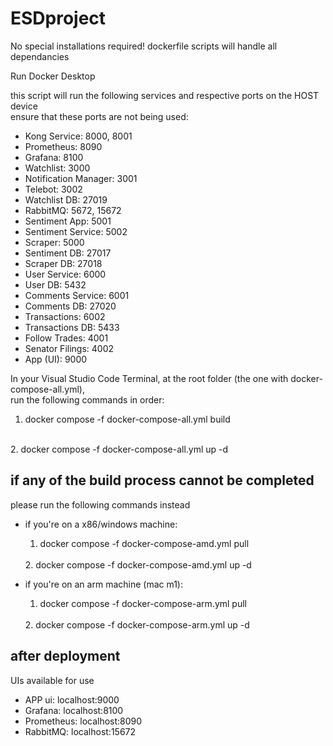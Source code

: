 # ESDproject

No special installations required! dockerfile scripts will handle all dependancies

Run Docker Desktop

this script will run the following services and respective ports on the HOST device
<br> ensure that these ports are not being used:
- Kong Service: 8000, 8001
- Prometheus: 8090
- Grafana: 8100
- Watchlist: 3000
- Notification Manager: 3001
- Telebot: 3002
- Watchlist DB: 27019
- RabbitMQ: 5672, 15672
- Sentiment App: 5001
- Sentiment Service: 5002
- Scraper: 5000
- Sentiment DB: 27017
- Scraper DB: 27018
- User Service: 6000
- User DB: 5432
- Comments Service: 6001
- Comments DB: 27020
- Transactions: 6002
- Transactions DB: 5433
- Follow Trades: 4001
- Senator Filings: 4002
- App (UI): 9000

In your Visual Studio Code Terminal, at the root folder (the one with docker-compose-all.yml), 
<br>
run the following commands in order:

1. docker compose -f docker-compose-all.yml build
<br>
2. docker compose -f docker-compose-all.yml up -d

## if any of the build process cannot be completed

please run the following commands instead
<br>
- if you're on a x86/windows machine:
  1. docker compose -f docker-compose-amd.yml pull 
    <br>
  2. docker compose -f docker-compose-amd.yml up -d


- if you're on an arm machine (mac m1):
  1. docker compose -f docker-compose-arm.yml pull 
    <br>
  2. docker compose -f docker-compose-arm.yml up -d


## after deployment
UIs available for use
- APP ui: localhost:9000
- Grafana: localhost:8100
- Prometheus: localhost:8090
- RabbitMQ:  localhost:15672
